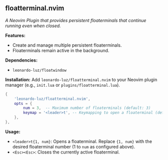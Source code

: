 ## floatterminal.nvim

*A Neovim Plugin that provides persistent floaterminals that continue running even when closed.*

**Features:**

* Create and manage multiple persistent floaterminals.
* Floaterminals remain active in the background.

**Dependencies:**

* `leonardo-luz/floatwindow`

**Installation:**  Add `leonardo-luz/floatterminal.nvim` to your Neovim plugin manager (e.g., `init.lua` or `plugins/floatterminal.lua`).

```lua
{
    'leonardo-luz/floatterminal.nvim',
    opts = {
        num = 3,  -- Maximum number of floaterminals (default: 3)
        keymap = '<leader>t', -- Keymapping to open a floaterminal (default: `<leader>t`)
    },
},
```

**Usage:**

* `<leader>t{1, num}`: Opens a floaterminal.  Replace `{1, num}` with the desired floaterminal number (1 to `num` as configured above).
* `<Esc><Esc>`: Closes the currently active floaterminal.
